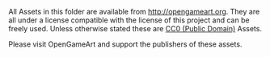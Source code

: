 All Assets in this folder are available from http://opengameart.org. They are all under a license compatible with the license of this project and can be freely used. Unless otherwise stated these are [CC0 (Public Domain)](https://creativecommons.org/publicdomain/zero/1.0/) Assets.

Please visit OpenGameArt and support the publishers of these assets.
